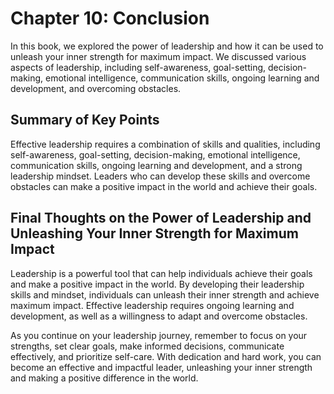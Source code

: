 Chapter 10: Conclusion
======================

In this book, we explored the power of leadership and how it can be used to unleash your inner strength for maximum impact. We discussed various aspects of leadership, including self-awareness, goal-setting, decision-making, emotional intelligence, communication skills, ongoing learning and development, and overcoming obstacles.

Summary of Key Points
---------------------

Effective leadership requires a combination of skills and qualities, including self-awareness, goal-setting, decision-making, emotional intelligence, communication skills, ongoing learning and development, and a strong leadership mindset. Leaders who can develop these skills and overcome obstacles can make a positive impact in the world and achieve their goals.

Final Thoughts on the Power of Leadership and Unleashing Your Inner Strength for Maximum Impact
-----------------------------------------------------------------------------------------------

Leadership is a powerful tool that can help individuals achieve their goals and make a positive impact in the world. By developing their leadership skills and mindset, individuals can unleash their inner strength and achieve maximum impact. Effective leadership requires ongoing learning and development, as well as a willingness to adapt and overcome obstacles.

As you continue on your leadership journey, remember to focus on your strengths, set clear goals, make informed decisions, communicate effectively, and prioritize self-care. With dedication and hard work, you can become an effective and impactful leader, unleashing your inner strength and making a positive difference in the world.
